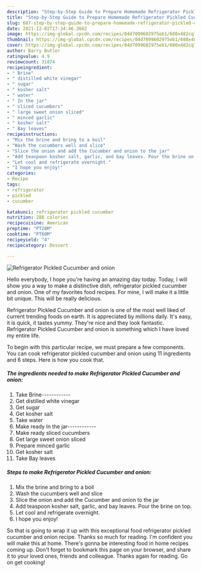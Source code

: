 ```yaml
---
description: "Step-by-Step Guide to Prepare Homemade Refrigerator Pickled Cucumber and onion"
title: "Step-by-Step Guide to Prepare Homemade Refrigerator Pickled Cucumber and onion"
slug: 687-step-by-step-guide-to-prepare-homemade-refrigerator-pickled-cucumber-and-onion
date: 2021-12-02T17:34:46.266Z
image: https://img-global.cpcdn.com/recipes/04d7099602975eb1/680x482cq70/refrigerator-pickled-cucumber-and-onion-recipe-main-photo.jpg
thumbnail: https://img-global.cpcdn.com/recipes/04d7099602975eb1/680x482cq70/refrigerator-pickled-cucumber-and-onion-recipe-main-photo.jpg
cover: https://img-global.cpcdn.com/recipes/04d7099602975eb1/680x482cq70/refrigerator-pickled-cucumber-and-onion-recipe-main-photo.jpg
author: Barry Butler
ratingvalue: 4.9
reviewcount: 31874
recipeingredient:
- " Brine"
- " distilled white vinegar"
- " sugar"
- " kosher salt"
- " water"
- " In the jar"
- " sliced cucumbers"
- " large sweet onion sliced"
- " minced garlic"
- " kosher salt"
- " Bay leaves"
recipeinstructions:
- "Mix the brine and bring to a boil"
- "Wash the cucumbers well and slice"
- "Slice the onion and add the Cucumber and onion to the jar"
- "Add teaspoon kosher salt, garlic, and bay leaves. Pour the brine on top."
- "Let cool and refrigerate overnight."
- "I hope you enjoy!"
categories:
- Recipe
tags:
- refrigerator
- pickled
- cucumber

katakunci: refrigerator pickled cucumber 
nutrition: 288 calories
recipecuisine: American
preptime: "PT28M"
cooktime: "PT60M"
recipeyield: "4"
recipecategory: Dessert

---
```



![Refrigerator Pickled Cucumber and onion](https://img-global.cpcdn.com/recipes/04d7099602975eb1/680x482cq70/refrigerator-pickled-cucumber-and-onion-recipe-main-photo.jpg)

Hello everybody, I hope you're having an amazing day today. Today, I will show you a way to make a distinctive dish, refrigerator pickled cucumber and onion. One of my favorites food recipes. For mine, I will make it a little bit unique. This will be really delicious.

Refrigerator Pickled Cucumber and onion is one of the most well liked of current trending foods on earth. It is appreciated by millions daily. It's easy, it is quick, it tastes yummy. They're nice and they look fantastic. Refrigerator Pickled Cucumber and onion is something which I have loved my entire life.




To begin with this particular recipe, we must prepare a few components. You can cook refrigerator pickled cucumber and onion using 11 ingredients and 6 steps. Here is how you cook that.

<!--inarticleads1-->

##### The ingredients needed to make Refrigerator Pickled Cucumber and onion:

1. Take  Brine------------
1. Get  distilled white vinegar
1. Get  sugar
1. Get  kosher salt
1. Take  water
1. Make ready  In the jar------------
1. Make ready  sliced cucumbers
1. Get  large sweet onion sliced
1. Prepare  minced garlic
1. Get  kosher salt
1. Take  Bay leaves




<!--inarticleads2-->

##### Steps to make Refrigerator Pickled Cucumber and onion:

1. Mix the brine and bring to a boil
1. Wash the cucumbers well and slice
1. Slice the onion and add the Cucumber and onion to the jar
1. Add teaspoon kosher salt, garlic, and bay leaves. Pour the brine on top.
1. Let cool and refrigerate overnight.
1. I hope you enjoy!




So that is going to wrap it up with this exceptional food refrigerator pickled cucumber and onion recipe. Thanks so much for reading. I'm confident you will make this at home. There's gonna be interesting food in home recipes coming up. Don't forget to bookmark this page on your browser, and share it to your loved ones, friends and colleague. Thanks again for reading. Go on get cooking!
